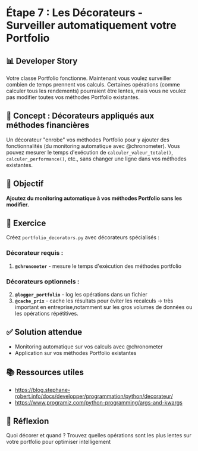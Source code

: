 # Étape 7 : Les Décorateurs - Surveiller automatiquement votre Portfolio

## 📊 Developer Story
Votre classe Portfolio fonctionne. Maintenant vous voulez surveiller combien de temps prennent vos calculs. Certaines opérations (comme calculer tous les rendements) pourraient être lentes, mais vous ne voulez pas modifier toutes vos méthodes Portfolio existantes.

## 🎯 Concept : Décorateurs appliqués aux méthodes financières
Un décorateur "enrobe" vos méthodes Portfolio pour y ajouter des fonctionnalités (du monitoring automatique avec @chronometer). Vous pouvez mesurer le temps d'exécution de `calculer_valeur_totale()`, `calculer_performance()`, etc., sans changer une ligne dans vos méthodes existantes.

## 🎯 Objectif
**Ajoutez du monitoring automatique à vos méthodes Portfolio sans les modifier.**

## 📝 Exercice
Créez `portfolio_decorators.py` avec décorateurs spécialisés :

### Décorateur requis :
1. **`@chronometer`** - mesure le temps d'exécution des méthodes portfolio

### Décorateurs optionnels :
2. **`@logger_portfolio`** - log les opérations dans un fichier
3. **`@cache_prix`** - cache les résultats pour éviter les recalculs -> très important en entreprise,notamment sur les gros volumes de données ou les opérations répétitives.

## ✅ Solution attendue
- Monitoring automatique sur vos calculs avec @chronometer
- Application sur vos méthodes Portfolio existantes

## 📚 Ressources utiles
- https://blog.stephane-robert.info/docs/developper/programmation/python/decorateur/
- https://www.programiz.com/python-programming/args-and-kwargs

## 🔄 Réflexion
Quoi décorer et quand ?
Trouvez quelles opérations sont les plus lentes sur votre portfolio pour optimiser intelligement

